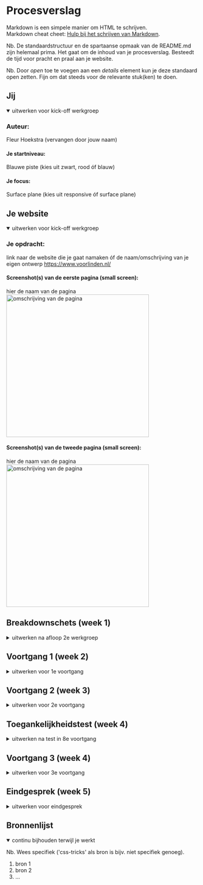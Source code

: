 # Procesverslag
Markdown is een simpele manier om HTML te schrijven.  
Markdown cheat cheet: [Hulp bij het schrijven van Markdown](https://github.com/adam-p/markdown-here/wiki/Markdown-Cheatsheet).

Nb. De standaardstructuur en de spartaanse opmaak van de README.md zijn helemaal prima. Het gaat om de inhoud van je procesverslag. Besteedt de tijd voor pracht en praal aan je website.

Nb. Door *open* toe te voegen aan een *details* element kun je deze standaard open zetten. Fijn om dat steeds voor de relevante stuk(ken) te doen.





## Jij

<details open>
<summary>uitwerken voor kick-off werkgroep</summary>

### Auteur:
Fleur Hoekstra (vervangen door jouw naam)

#### Je startniveau:
Blauwe piste (kies uit zwart, rood óf blauw)

#### Je focus:
Surface plane (kies uit responsive óf surface plane)
 
</details>





## Je website

<details open>
<summary>uitwerken voor kick-off werkgroep</summary>

### Je opdracht:
link naar de website die je gaat namaken óf de naam/omschrijving van je eigen ontwerp
https://www.voorlinden.nl/
#### Screenshot(s) van de eerste pagina (small screen): 
hier de naam van de pagina  
<img src="images/voorlinden1.png" width="375px" alt="omschrijving van de pagina">

#### Screenshot(s) van de tweede pagina (small screen):
hier de naam van de pagina  
<img src="images/voorlinden2.png" width="375px" alt="omschrijving van de pagina">
 
</details>





## Breakdownschets (week 1)

<details>
<summary>uitwerken na afloop 2e werkgroep</summary>

### de hele pagina: 
<img src="images/Artboard – 1.png" width="375px" alt="breakdown van de hele pagina">

### dynamisch deel (bijv menu): 
<img src="images/Artboard – 3.png" width="375px" alt="breakdown van een dynamisch deel">
</details>





## Voortgang 1 (week 2)

<details>
<summary>uitwerken voor 1e voortgang</summary>

### Stand van zaken
hier dit ging goed & dit was lastig (neem ook screenshots op van delen van je website en code)

<img src="images/ss1.png" width="375px" alt="breakdown van een dynamisch deel">

<p>Wat goed ging was de code schrijven op Codepen. Doordat we alles opdrachten daarin maakten kon ik er al een beetje mee overweg. Wat slechter ging was het juiste coderen op de juiste formaat in Codepen. Ik kreeg van andere leerlingen de tip om in Visualcode te gaan werken. Dat heb ik uiteindelijk ook gedaan.</p>


### Verslag van meeting
hier na afloop snel de uitkomsten van de meeting vastleggen

Voor het eerste gesprek, kreeg ik goede feedback. Het zag er netjes uit. Ik moest wel een paar aanpassingen maken:
- <h3> -> <p> element van maken
- In de fouter niet een <h2> maar <h4> gebruiken.
- Voor het adres kun je het <address> element gebruiken, dan wordt alles goed gezet.
- Ook de <button> elementen <a> elementen van maken.
- Bij alt wordt bedoelt wat je ziet. Voor blinden…

</details>





## Voortgang 2 (week 3)

<details>
<summary>uitwerken voor 2e voortgang</summary>

### Stand van zaken
hier dit ging goed & dit was lastig (neem ook screenshots op van delen van je website en code)

<img src="images/ss2.HEIC" width="375px" alt="breakdown van een dynamisch deel">

<p>Ik merkte dat ik veel moeite heb met het maken van de navigatiebar. Verder gaat het wel prima.</p>


### Verslag van meeting
hier na afloop snel de uitkomsten van de meeting vastleggen

- Bij het tweede gesprek ging het fout bij mijn Github. Ik heb samen met een student-assistent dat opgelost. Hij gaf mij de tip om de div bij mijn slider op te lossen. Ik kreeg een link van een soortgelijke slider die misschien beter was voor mijn soort slider met minder div. Deze slider was inderdaad beter maar om de juiste slider na te kunnen maken had ik geen andere keus dan toch div te gebruiken. Ik heb veel oplossingen opgezocht en uiteindelijk is het gelukt, maar wel met een aantal div.

</details>





## Toegankelijkheidstest (week 4)

<details>
<summary>uitwerken na test in 8e voortgang</summary>

### Bevindingen
Lijst met je bevindingen die in de test naar voren kwamen:

#### Titel eerste bevinding
Hier korte omschrijving (met indien nodig een afbeelding)

Hier een omschrijving van hoe het opgelost kan worden (met indien nodig een afbeelding)


#### Titel tweede bevinding. 
Hier korte omschrijving (met indien nodig een afbeelding)

Hier een omschrijving van hoe het opgelost kan worden (met indien nodig een afbeelding)


#### Titel volgende bevinding. 
Hier korte omschrijving (met indien nodig een afbeelding)

Hier een omschrijving van hoe het opgelost kan worden (met indien nodig een afbeelding)


#### Titel nog een bevinding. 
Hier korte omschrijving (met indien nodig een afbeelding)

Hier een omschrijving van hoe het opgelost kan worden (met indien nodig een afbeelding)

</details>





## Voortgang 3 (week 4)

<details>
<summary>uitwerken voor 3e voortgang</summary>

### Stand van zaken
hier dit ging goed & dit was lastig (neem ook screenshots op van delen van je website en code)

<img src="images/ss3.png" width="375px" alt="breakdown van een dynamisch deel">

<p>Ik ben veel ziek geweest en ik merk dat ik ook daardoor een achterstand heb opgelopen. Ik doe mijn best om bij te blijven, maar loop tegen veel dingen aan bij mijn code. Ik heb veel hulp gevraagd aan studentassistenten en medestudenten, maar vaak werkt het dan alsnog niet optimaal.
Mijn slider is me uiteindelijk gelukt door er zelf wat mee te spelen. Ondanks dat ik minder div heb gebruikt dan voorheen is het alsnog vrij veel.</p>

### Verslag van meeting
hier na afloop snel de uitkomsten van de meeting vastleggen

- Bij het derde gesprek vertelde Robert dat ik goed moest kijken naar ‘position:absolute/position: relative’ en de ‘width’. Ook moest ik m’n code goed opschonen om mijn website goed responsieve te kunnen krijgen. Ik was het overzicht over het vak kwijt, omdat ik veel ziek ben geweest en dus best veel informatie heb misgelopen. Daar probeer ik nu aan te werken.

</details>





## Eindgesprek (week 5)

<details>
<summary>uitwerken voor eindgesprek</summary>

### Stand van zaken
hier dit ging goed & dit was lastig (neem ook screenshots op van delen van je website en code)

### Screenshot(s)

hier screenshot(s) van je eindresultaat

</details>





## Bronnenlijst

<details open>
<summary>continu bijhouden terwijl je werkt</summary>

Nb. Wees specifiek ('css-tricks' als bron is bijv. niet specifiek genoeg).

1. bron 1
2. bron 2
3. ...

</details>